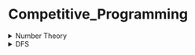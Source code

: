 <h1>Competitive_Programming</h1>

<details>
  <summary>Number Theory</summary>
  <ol>
    <li>Problem: <a href="https://lightoj.com/problem/trailing-zeroes-i">Trailling zero I </a></li>
    <ul><li>Solution: <a href="https://github.com/Hridoy-Das9/Competitive_Programming/blob/main/Number_Theory/Trailing_Zeroes_I.md">Trailling zero I </a></li>
    </ul>
     <li>Problem: <a href="https://lightoj.com/problem/intel-factor-factorization">Intelligent Factorial Factorization </a></li>
    <ul><li>Solution: <a href="https://github.com/Hridoy-Das9/Competitive_Programming/blob/main/Number_Theory/Intelligent_Factorial_Factorization.md">Intelligent Factorial Factorization </a></li>
    </ul>
    
  </ol>
  
</details>
<details>
  <summary>DFS</summary>
  <ol>
    <li>Problem:  Is A Graph Cycle Or Not(Undirected) ?</li>
    <ul><li>Solution: <a href="https://github.com/Hridoy-Das9/Competitive_Programming/blob/main/Graph/Undirected%20graph%20cycle%20ditection.md">Implementation</a></li>
    </ul>
  </ol>
</details>
